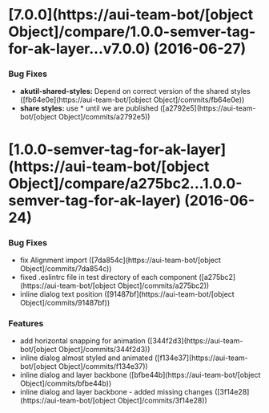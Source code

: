 <a name="7.0.0"></a>
# [7.0.0](https://aui-team-bot/[object Object]/compare/1.0.0-semver-tag-for-ak-layer...v7.0.0) (2016-06-27)


### Bug Fixes

* **akutil-shared-styles:** Depend on correct version of the shared styles ([fb64e0e](https://aui-team-bot/[object Object]/commits/fb64e0e))
* **share styles:** use * until we are published ([a2792e5](https://aui-team-bot/[object Object]/commits/a2792e5))



<a name="1.0.0-semver-tag-for-ak-layer"></a>
# [1.0.0-semver-tag-for-ak-layer](https://aui-team-bot/[object Object]/compare/a275bc2...1.0.0-semver-tag-for-ak-layer) (2016-06-24)


### Bug Fixes

* fix Alignment import ([7da854c](https://aui-team-bot/[object Object]/commits/7da854c))
* fixed .eslintrc file in test directory of each component ([a275bc2](https://aui-team-bot/[object Object]/commits/a275bc2))
* inline dialog text position ([91487bf](https://aui-team-bot/[object Object]/commits/91487bf))


### Features

* add horizontal snapping for animation ([344f2d3](https://aui-team-bot/[object Object]/commits/344f2d3))
* inline dialog almost styled and animated ([f134e37](https://aui-team-bot/[object Object]/commits/f134e37))
* inline dialog and layer backbone ([bfbe44b](https://aui-team-bot/[object Object]/commits/bfbe44b))
* inline dialog and layer backbone - added missing changes ([3f14e28](https://aui-team-bot/[object Object]/commits/3f14e28))



